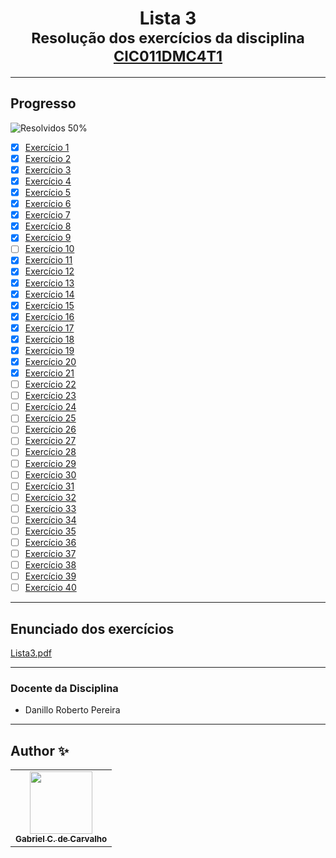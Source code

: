 <div align="center">
	<h1>Lista 3
		<br/>
			<sub>Resolução dos exercícios da disciplina
        <a href="https://drive.google.com/file/d/1mEmz9b7F-P5H8EztTPhIl_DUE1SCMIUK/view">CIC011DMC4T1</a>
      </sub>
	</h1>
</div>

---
## Progresso

![Resolvidos 50%](https://progress-bar.xyz/50/?title=Resolvidos)

* [x] [Exercício 1](https://github.com/Gabriel-Ciriaco/Listas-ATP-II/blob/main/Lista%203/Códigos/lista3_ex01.c)
* [x] [Exercício 2](https://github.com/Gabriel-Ciriaco/Listas-ATP-II/blob/main/Lista%203/Códigos/lista3_ex02.c)
* [x] [Exercício 3](https://github.com/Gabriel-Ciriaco/Listas-ATP-II/blob/main/Lista%203/Códigos/lista3_ex03.c)
* [x] [Exercício 4](https://github.com/Gabriel-Ciriaco/Listas-ATP-II/blob/main/Lista%203/Códigos/lista3_ex04.c)
* [x] [Exercício 5](https://github.com/Gabriel-Ciriaco/Listas-ATP-II/blob/main/Lista%203/Códigos/lista3_ex05.c)
* [x] [Exercício 6](https://github.com/Gabriel-Ciriaco/Listas-ATP-II/blob/main/Lista%203/Códigos/lista3_ex06.c)
* [x] [Exercício 7](https://github.com/Gabriel-Ciriaco/Listas-ATP-II/blob/main/Lista%203/Códigos/lista3_ex07.c)
* [x] [Exercício 8](https://github.com/Gabriel-Ciriaco/Listas-ATP-II/blob/main/Lista%203/Códigos/lista3_ex08.c)
* [x] [Exercício 9](https://github.com/Gabriel-Ciriaco/Listas-ATP-II/blob/main/Lista%203/Códigos/lista3_ex09.c)
* [ ] [Exercício 10](https://github.com/Gabriel-Ciriaco/Listas-ATP-II/blob/main/Lista%203/Códigos/lista3_ex10.c)
* [x] [Exercício 11](https://github.com/Gabriel-Ciriaco/Listas-ATP-II/blob/main/Lista%203/Códigos/lista3_ex11.c)
* [x] [Exercício 12](https://github.com/Gabriel-Ciriaco/Listas-ATP-II/blob/main/Lista%203/Códigos/lista3_ex12.c)
* [x] [Exercício 13](https://github.com/Gabriel-Ciriaco/Listas-ATP-II/blob/main/Lista%203/Códigos/lista3_ex13.c)
* [x] [Exercício 14](https://github.com/Gabriel-Ciriaco/Listas-ATP-II/blob/main/Lista%203/Códigos/lista3_ex14.c)
* [x] [Exercício 15](https://github.com/Gabriel-Ciriaco/Listas-ATP-II/blob/main/Lista%203/Códigos/lista3_ex15.c)
* [x] [Exercício 16](https://github.com/Gabriel-Ciriaco/Listas-ATP-II/blob/main/Lista%203/Códigos/lista3_ex16.c)
* [x] [Exercício 17](https://github.com/Gabriel-Ciriaco/Listas-ATP-II/blob/main/Lista%203/Códigos/lista3_ex17.c)
* [x] [Exercício 18](https://github.com/Gabriel-Ciriaco/Listas-ATP-II/blob/main/Lista%203/Códigos/lista3_ex18.c)
* [x] [Exercício 19](https://github.com/Gabriel-Ciriaco/Listas-ATP-II/blob/main/Lista%203/Códigos/lista3_ex19.c)
* [x] [Exercício 20](https://github.com/Gabriel-Ciriaco/Listas-ATP-II/blob/main/Lista%203/Códigos/lista3_ex20.c)
* [x] [Exercício 21](https://github.com/Gabriel-Ciriaco/Listas-ATP-II/blob/main/Lista%203/Códigos/lista3_ex21.c)
* [ ] [Exercício 22](https://github.com/Gabriel-Ciriaco/Listas-ATP-II/blob/main/Lista%203/Códigos/lista3_ex22.c)
* [ ] [Exercício 23](https://github.com/Gabriel-Ciriaco/Listas-ATP-II/blob/main/Lista%203/Códigos/lista3_ex23.c)
* [ ] [Exercício 24](https://github.com/Gabriel-Ciriaco/Listas-ATP-II/blob/main/Lista%203/Códigos/lista3_ex24.c)
* [ ] [Exercício 25](https://github.com/Gabriel-Ciriaco/Listas-ATP-II/blob/main/Lista%203/Códigos/lista3_ex25.c)
* [ ] [Exercício 26](https://github.com/Gabriel-Ciriaco/Listas-ATP-II/blob/main/Lista%203/Códigos/lista3_ex26.c)
* [ ] [Exercício 27](https://github.com/Gabriel-Ciriaco/Listas-ATP-II/blob/main/Lista%203/Códigos/lista3_ex27.c)
* [ ] [Exercício 28](https://github.com/Gabriel-Ciriaco/Listas-ATP-II/blob/main/Lista%203/Códigos/lista3_ex28.c)
* [ ] [Exercício 29](https://github.com/Gabriel-Ciriaco/Listas-ATP-II/blob/main/Lista%203/Códigos/lista3_ex29.c)
* [ ] [Exercício 30](https://github.com/Gabriel-Ciriaco/Listas-ATP-II/blob/main/Lista%203/Códigos/lista3_ex30.c)
* [ ] [Exercício 31](https://github.com/Gabriel-Ciriaco/Listas-ATP-II/blob/main/Lista%203/Códigos/lista3_ex31.c)
* [ ] [Exercício 32](https://github.com/Gabriel-Ciriaco/Listas-ATP-II/blob/main/Lista%203/Códigos/lista3_ex32.c)
* [ ] [Exercício 33](https://github.com/Gabriel-Ciriaco/Listas-ATP-II/blob/main/Lista%203/Códigos/lista3_ex33.c)
* [ ] [Exercício 34](https://github.com/Gabriel-Ciriaco/Listas-ATP-II/blob/main/Lista%203/Códigos/lista3_ex34.c)
* [ ] [Exercício 35](https://github.com/Gabriel-Ciriaco/Listas-ATP-II/blob/main/Lista%203/Códigos/lista3_ex35.c)
* [ ] [Exercício 36](https://github.com/Gabriel-Ciriaco/Listas-ATP-II/blob/main/Lista%203/Códigos/lista3_ex36.c)
* [ ] [Exercício 37](https://github.com/Gabriel-Ciriaco/Listas-ATP-II/blob/main/Lista%203/Códigos/lista3_ex37.c)
* [ ] [Exercício 38](https://github.com/Gabriel-Ciriaco/Listas-ATP-II/blob/main/Lista%203/Códigos/lista3_ex38.c)
* [ ] [Exercício 39](https://github.com/Gabriel-Ciriaco/Listas-ATP-II/blob/main/Lista%203/Códigos/lista3_ex39.c)
* [ ] [Exercício 40](https://github.com/Gabriel-Ciriaco/Listas-ATP-II/blob/main/Lista%203/Códigos/lista3_ex40.c)

---
## Enunciado dos exercícios

[Lista3.pdf](https://github.com/Gabriel-Ciriaco/Listas-ATP-II/blob/main/Lista%203/Enunciados/Lista%203.pdf)

---

### Docente da Disciplina
 * Danillo Roberto Pereira

---

## Author ✨

<table>
	<tr>
		<td align="center">
			<a href="https://github.com/Gabriel-Ciriaco">
				<img src="https://avatars.githubusercontent.com/u/66225865" width="100px;" alt=""/>
				<br>
				<sub>
					<b>Gabriel C. de Carvalho</b>
				</sub>
		</td>
	</tr>
</table>
